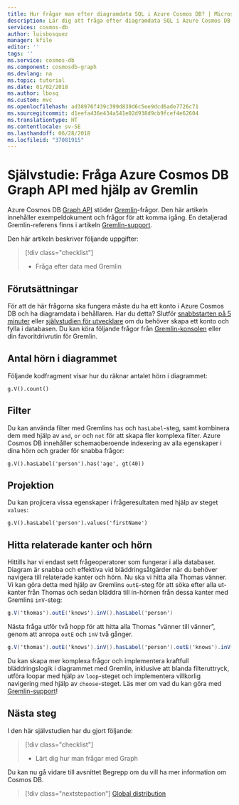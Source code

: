 ```yaml
---
title: Hur frågar man efter diagramdata SQL i Azure Cosmos DB? | Microsoft Docs
description: Lär dig att fråga efter diagramdata SQL i Azure Cosmos DB
services: cosmos-db
author: luisbosquez
manager: kfile
editor: ''
tags: ''
ms.service: cosmos-db
ms.component: cosmosdb-graph
ms.devlang: na
ms.topic: tutorial
ms.date: 01/02/2018
ms.author: lbosq
ms.custom: mvc
ms.openlocfilehash: ad38976f439c399d839d6c5ee9dcd6ade7726c71
ms.sourcegitcommit: d1eefa436e434a541e02d938d9cb9fcef4e62604
ms.translationtype: HT
ms.contentlocale: sv-SE
ms.lasthandoff: 06/28/2018
ms.locfileid: "37081915"
---
```

# <a name="tutorial-query-azure-cosmos-db-graph-api-by-using-gremlin"></a>Självstudie: Fråga Azure Cosmos DB Graph API med hjälp av Gremlin

Azure Cosmos DB [Graph API](graph-introduction.md) stöder [Gremlin](https://github.com/tinkerpop/gremlin/wiki)-frågor. Den här artikeln innehåller exempeldokument och frågor för att komma igång. En detaljerad Gremlin-referens finns i artikeln [Gremlin-support](gremlin-support.md).

Den här artikeln beskriver följande uppgifter: 

> [!div class="checklist"]
> * Fråga efter data med Gremlin

## <a name="prerequisites"></a>Förutsättningar

För att de här frågorna ska fungera måste du ha ett konto i Azure Cosmos DB och ha diagramdata i behållaren. Har du detta? Slutför [snabbstarten på 5 minuter](create-graph-dotnet.md) eller [självstudien för utvecklare](tutorial-query-graph.md) om du behöver skapa ett konto och fylla i databasen. Du kan köra följande frågor från [Gremlin-konsolen](https://tinkerpop.apache.org/docs/current/reference/#gremlin-console) eller din favoritdrivrutin för Gremlin.

## <a name="count-vertices-in-the-graph"></a>Antal hörn i diagrammet

Följande kodfragment visar hur du räknar antalet hörn i diagrammet:

```
g.V().count()
```

## <a name="filters"></a>Filter

Du kan använda filter med Gremlins `has` och `hasLabel`-steg, samt kombinera dem med hjälp av `and`, `or` och `not` för att skapa fler komplexa filter. Azure Cosmos DB innehåller schemaoberoende indexering av alla egenskaper i dina hörn och grader för snabba frågor:

```
g.V().hasLabel('person').has('age', gt(40))
```

## <a name="projection"></a>Projektion

Du kan projicera vissa egenskaper i frågeresultaten med hjälp av steget `values`:

```
g.V().hasLabel('person').values('firstName')
```

## <a name="find-related-edges-and-vertices"></a>Hitta relaterade kanter och hörn

Hittills har vi endast sett frågeoperatorer som fungerar i alla databaser. Diagram är snabba och effektiva vid bläddringsåtgärder när du behöver navigera till relaterade kanter och hörn. Nu ska vi hitta alla Thomas vänner. Vi kan göra detta med hjälp av Gremlins `outE`-steg för att söka efter alla ut-kanter från Thomas och sedan bläddra till in-hörnen från dessa kanter med Gremlins `inV`-steg:

```cs
g.V('thomas').outE('knows').inV().hasLabel('person')
```

Nästa fråga utför två hopp för att hitta alla Thomas ”vänner till vänner”, genom att anropa `outE` och `inV` två gånger. 

```cs
g.V('thomas').outE('knows').inV().hasLabel('person').outE('knows').inV().hasLabel('person')
```

Du kan skapa mer komplexa frågor och implementera kraftfull bläddringslogik i diagrammet med Gremlin, inklusive att blanda filteruttryck, utföra loopar med hjälp av `loop`-steget och implementera villkorlig navigering med hjälp av `choose`-steget. Läs mer om vad du kan göra med [Gremlin-support](gremlin-support.md)!

## <a name="next-steps"></a>Nästa steg

I den här självstudien har du gjort följande:

> [!div class="checklist"]
> * Lärt dig hur man frågar med Graph 

Du kan nu gå vidare till avsnittet Begrepp om du vill ha mer information om Cosmos DB.

> [!div class="nextstepaction"]
> [Global distribution](distribute-data-globally.md) 

